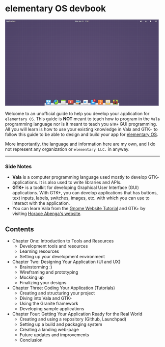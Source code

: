# elementary OS devbook

![elementary OS Desktop](images/elementary-os.png)

Welcome to an unofficial guide to help you develop your application for `elementary OS`. This guide is **NOT** meant to teach how to program in the `Vala` programming language nor is it meant to teach you `GTK+` GUI programming. All you will learn is how to use your existing knowledge in Vala and GTK+ to follow this guide to be able to design and build your app for [elementary OS](elementary.io).

More importantly, the language and information here are my own, and I do not represent any organization or `elementary LLC.` in anyway.

***
### Side Notes
* **Vala** is a computer programming language used mostly to develop GTK+ applications. It is also used to write libraries and APIs.
* **GTK+** is a toolkit for developing Graphical User Interface (GUI) applications. With GTK+, you can develop applications that has buttons, text inputs, labels, switches, images, etc. with which you can use to interact with the application.
* You can learn Vala from the [Gnome Website Tutorial](https://developer.gnome.org/gnome-devel-demos/stable/beginner.vala.html.en) and GTK+ by visiting [Horace Abenga's website](http://www.abenga.com/postseries/introduction-to-gtk+-programming-using-vala/).

## Contents
* Chapter One: Introduction to Tools and Resources
    * Development tools and resources
    * Learning resources
    * Setting up your development environment
*  Chapter Two: Designing Your Application (UI and UX)
    * Brainstorming :)
    * Wireframing and prototyping
    * Mocking up
    * Finalizing your designs
*  Chapter Three: Coding Your Application (Tutorials)
    * Creating and structuring your project
    * Diving into Vala and GTK+
    * Using the Granite framework
    * Developing sample applications
*  Chapter Four: Getting Your Application Ready for the Real World
    * Creating and using a repository (Github, Launchpad)
    * Setting up a build and packaging system
    * Creating a landing web-page
    * Future updates and improvements
    * Conclusion
